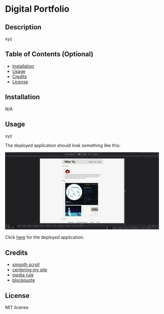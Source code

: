 # Digital Portfolio

## Description

xyz


## Table of Contents (Optional)

- [Installation](#installation)
- [Usage](#usage)
- [Credits](#credits)
- [License](#license)

## Installation

N/A

## Usage

xyz

The deployed application should look something like this:

![Screenshot of the application.](/assets/media/screenshot.png)

Click [here](https://niko-vu.github.io/digital-portfolio/) for the deployed application.

## Credits

* [smooth scroll](https://www.w3schools.com/howto/howto_css_smooth_scroll.asp#section1)
* [centering my site](https://www.w3schools.com/howto/howto_css_center_website.asp)
* [media rule](https://www.w3schools.com/cssref/css3_pr_mediaquery.php)
* [blockquote](https://css-tricks.com/snippets/css/simple-and-nice-blockquote-styling/)


## License

MIT license
